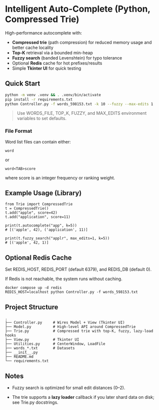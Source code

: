 # Intelligent Auto-Complete (Python, Compressed Trie)

High-performance autocomplete with:
- **Compressed trie** (path compression) for reduced memory usage and better cache locality
- **Top-K** retrieval via a bounded min-heap
- **Fuzzy search** (banded Levenshtein) for typo tolerance
- Optional **Redis** cache for hot prefixes/results
- Simple **Tkinter UI** for quick testing

## Quick Start

```bash
python -m venv .venv && . .venv/bin/activate
pip install -r requirements.txt
python Controller.py -f words_598153.txt -k 10 --fuzzy --max-edits 1
```

> Use WORDS_FILE, TOP_K, FUZZY, and MAX_EDITS environment variables to set defaults.

### **File Format**

Word list files can contain either:

```
word
```

or

```
word<TAB>score
```

where score is an integer frequency or ranking weight.

## **Example Usage (Library)**

```
from Trie import CompressedTrie
t = CompressedTrie()
t.add("apple", score=42)
t.add("application", score=11)

print(t.autocomplete("app", k=5))
# [('apple', 42), ('application', 11)]

print(t.fuzzy_search("applr", max_edits=1, k=5))
# [('apple', 42, 1)]
```

## **Optional Redis Cache**

Set REDIS_HOST, REDIS_PORT (default 6379), and REDIS_DB (default 0).

If Redis is not reachable, the system runs without caching.

```
docker compose up -d redis
REDIS_HOST=localhost python Controller.py -f words_598153.txt
```

## **Project Structure**

```
.
├── Controller.py     # Wires Model + View (Tkinter UI)
├── Model.py          # High-level API around CompressedTrie
├── Trie.py           # Compressed trie with top-K, fuzzy, lazy-load hooks
├── View.py           # Tkinter UI
├── Utilities.py      # CenterWindow, LoadFile
├── words_*.txt       # Datasets
├── __init__.py
├── README.md
└── requirements.txt
```

## **Notes**

-   Fuzzy search is optimized for small edit distances (0–2).
    
-   The trie supports a **lazy loader** callback if you later shard data on disk; see Trie.py docstrings.